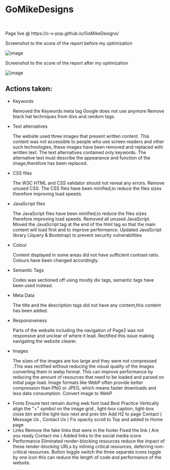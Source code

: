 <h1>GoMikeDesigns</h1>
﻿<p>Page live @ https://c-v-pop.github.io/GoMikeDesigns/</p>


<p>Screenshot to the score of the report before my optimization</p>


![image](https://user-images.githubusercontent.com/61190539/204391461-93d7fe47-860c-48db-a91a-fde10af76bec.png)

<p>Screenshot to the score of the report after my optimization</p>

![image](https://user-images.githubusercontent.com/61190539/204391605-adb1be50-c647-451c-b8cc-56d1a9044e5d.png)


<h2>Actions taken:</h2>
<ul>
<li>Keywords

Removed the Keywords meta tag Google does not use anymore
Remove black hat techniques from divs and random tags.</li>

<li>Text alternatives

The website used three images that present written content.
This content was not accessible to people who use screen readers and other such technologies, these images have been removed and replaced with written text.
The text alternatives contained only keywords.
The alternative text must describe the appearance and function of the image,therefore has been replaced.</li>


<li>CSS files

The W3C HTML and CSS validator should not reveal any errors. 
Remove unused CSS.
The CSS files have been minified,to reduce the files sizes therefore improving load speeds.</li>

<li>JavaScript files

The JavaScript files have been minified,to reduce the files sizes therefore improving load speeds.
Removed all unused JavaScript.
Moved the JavaScript tag at the end of the html tag so that the main content will load first and to improve performance.
Updated JavaScript library (Jquery & Bootstrap) to prevent security vulnerabilities</li>

<li>Colour

Content displayed in some areas did not have sufficient contrast ratio.
Colours have been changed accordingly.</li>

<li>Semantic Tags

Codes was sectioned off using mostly div tags, semantic tags have been used instead.</li>

<li>Meta Data

The title and the description tags did not have any content,this content has been added.</li>

<li>Responsiveness

Parts of the website including the navigation of Page2 was not responsive and unclear of where it lead. 
Rectified this issue making navigating the website clearer.</li>

<li>Images

The sizes of the images are too large and they were not compressed .This was rectified without reducing the visual quality of the images converting them in webp format.
This can improve performance by reducing the amount of resources that need to be loaded and parsed on initial page load.
Image formats like WebP often provide better compression than PNG or JPEG, which means faster downloads and less data consumption. Convert image to WebP</li>

<li>Fonts
Ensure text remain during web font load
Best Practice
Vertically align the "+" symbol on the image grid , light-box caption, light-box close btn and the light-box next and prev btn
Add H2 to page Contact ( Message Us , Contact Us )
Fix opacity scroll to Top and added to Home page</li>

<li>Links
Remove the fake links that were in the footer
Fixed the link ( Are you ready Contact me )
Added links to the social media icons</li>

<li>Performance
Eliminated render-blocking resources reduce the impact of these render-blocking URLs by inlining critical resources, deferring non-critical resources.
Button toggle switch the three separate icons toggle by one icon this can reduce the length of code and performance of the website.</li>
</ul>
